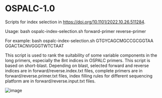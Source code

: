 # OSPALC-1.0

Scripts for index selection in https://doi.org/10.1101/2022.10.26.511284.

Usage: bash ospalc-index-selection.sh forward-primer reverse-primer

For example: bash ospalc-index-selection.sh GTGYCAGCMGCCGCGGTAA GGACTACNVGGGTWTCTAAT

This script is used to rank the suitability of some variable components in the long primers, especially the 8nt indices in OSPALC primers. This script is based on short-blast. Depending on blast, selected forward and reverse indices are in forward/reverse.index.txt files, complete primers are in forward/reverse.primer.txt files, index filling rules for different sequencing platform are in forward/reverse.input.txt files.

![image](https://user-images.githubusercontent.com/61352216/210159065-05a74886-b9d5-45c6-96b5-6b2d355d8b0f.png)
